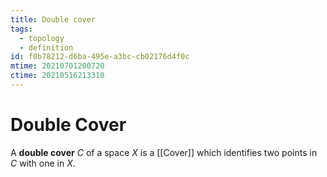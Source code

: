 ```yaml
---
title: Double cover
tags:
  - topology
  - definition
id: f0b78212-d6ba-495e-a3bc-cb02176d4f0c
mtime: 20210701200720
ctime: 20210516213310
---
```


# Double Cover

A **double cover** $C$ of a space $X$ is a [[Cover]] which identifies two points in $C$ with one in $X$.
